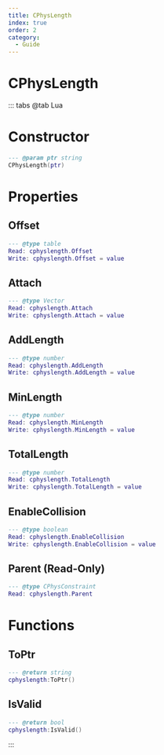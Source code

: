 ```yaml
---
title: CPhysLength
index: true
order: 2
category:
  - Guide
---
```


# CPhysLength

::: tabs
@tab Lua
# Constructor
```lua
--- @param ptr string
CPhysLength(ptr)
```
# Properties
## Offset 
```lua
--- @type table
Read: cphyslength.Offset
Write: cphyslength.Offset = value
```
## Attach 
```lua
--- @type Vector
Read: cphyslength.Attach
Write: cphyslength.Attach = value
```
## AddLength 
```lua
--- @type number
Read: cphyslength.AddLength
Write: cphyslength.AddLength = value
```
## MinLength 
```lua
--- @type number
Read: cphyslength.MinLength
Write: cphyslength.MinLength = value
```
## TotalLength 
```lua
--- @type number
Read: cphyslength.TotalLength
Write: cphyslength.TotalLength = value
```
## EnableCollision 
```lua
--- @type boolean
Read: cphyslength.EnableCollision
Write: cphyslength.EnableCollision = value
```
## Parent (Read-Only)
```lua
--- @type CPhysConstraint
Read: cphyslength.Parent
```
# Functions
## ToPtr
```lua
--- @return string
cphyslength:ToPtr()
```
## IsValid
```lua
--- @return bool
cphyslength:IsValid()
```

:::